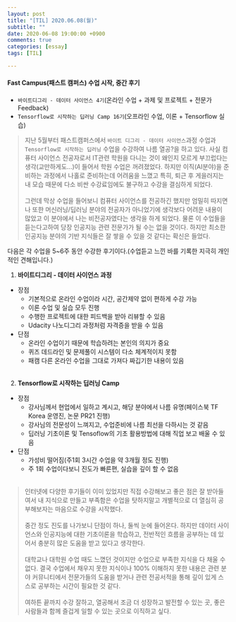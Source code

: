 ```yaml
---
layout: post
title: "[TIL] 2020.06.08(월)"
subtitle: ""
date: 2020-06-08 19:00:00 +0900
comments: true
categories: [essay]
tags: [TIL]

---
```


#### Fast Campus(패스트 캠퍼스) 수업 시작, 중간 후기
  - `바이트디그리 - 데이터 사이언스 4기`(온라인 수업 + 과제 및 프로젝트 + 전문가 Feedback)
  - `Tensorflow로 시작하는 딥러닝 Camp 16기`(오프라인 수업, 이론 + Tensorflow 실습)

> 지난 5월부터 패스트캠퍼스에서 `바이트 디그리 - 데이터 사이언스`과정 수업과 `Tensorflow로 시작하는 딥러닝` 수업을 수강하여 나름 열공?을 하고 있다.
사실 컴퓨터 사이언스 전공자로서 IT관련 학원을 다니는 것이 왜인지 모르게 부끄럽다는 생각(교만하게도...)이 들어서 학원 수업은 꺼려졌었다.
하지만 이직(AI분야)을 준비하는 과정에서 나홀로 준비하는데 어려움을 느꼈고 특히, 퇴근 후 게을러지는 내 모습 때문에 다소 비싼 수강료임에도 불구하고 수강을 결심하게 되었다.<br><br>
그런데 막상 수업을 들어보니 컴퓨터 사이언스를 전공하긴 했지만 엄밀히 따지면 나 또한 머신러닝/딥러닝 분야의 전공자가 아니었기에 생각보다 어려운 내용이 많았고 이 분야에서 나는 비전공자였다는 생각을 하게 되었다. 물론 이 수업들을 듣는다고하여 당장 인공지능 관련 전문가가 될 수는 없을 것이다. 하지만 최소한 인공지능 분야의 기반 지식들은 잘 쌓을 수 있을 것 같다는 확신은 들었다.

다음은 각 수업을 5~6주 동안 수강한 후기이다.(수업듣고 느낀 바를 기록한 지극히 개인적인 견해입니다.)
1. **바이트디그리 - 데이터 사이언스 과정**
- 장점
  - 기본적으로 온라인 수업이라 시간, 공간제약 없이 편하게 수강 가능
  - 이론 수업 및 실습 모두 진행
  - 수행한 프로젝트에 대한 피드백을 받아 리뷰할 수 있음
  - Udacity 나노디그리 과정처럼 자격증을 받을 수 있음
- 단점
  - 온라인 수업이기 때문에 학습하려는 본인의 의지가 중요
  - 퀴즈 데드라인 및 문제풀이 시스템이 다소 체계적이지 못함
  - 패캠 다른 온라인 수업을 그대로 가져다 짜깁기한 내용이 있음<br><br>

2. **Tensorflow로 시작하는 딥러닝 Camp**
- 장점
  - 강사님께서 현업에서 일하고 계시고, 해당 분야에서 나름 유명(페이스북 TF Korea 운영진, 논문 PR21 진행)
  - 강사님의 전문성이 느껴지고, 수업준비에 나름 최선을 다하시는 것 같음
  - 딥러닝 기초이론 및 Tensoflow의 기초 활용방법에 대해 직업 보고 배울 수 있음
- 단점
  - 가성비 떨어짐(주1회 3시간 수업을 약 3개월 정도 진행)
  - 주 1회 수업이다보니 진도가 빠른편, 실습을 깊이 할 수 없음<br><br>

> 인터넷에 다양한 후기들이 이미 있었지만 직접 수강해보고 좋은 점은 잘 받아들여서 내 지식으로 만들고 부족함은 수업을 탓하지말고 개별적으로 더 열심히 공부해보자는 마음으로 수강을 시작했다. <br><br>중간 정도 진도를 나가보니 단점이 하나, 둘씩 눈에 들어온다. 하지만 데이터 사이언스와 인공지능에 대한 기초이론을 학습하고, 전반적인 흐름을 공부하는 데 있어서 충분히 많은 도움을 받고 있다고 생각한다. <br><br>대학교나 대학원 수업 때도 느꼈던 것이지만 수업으로 부족한 지식을 다 채울 수 없다. 결국 수업에서 채우지 못한 지식이나 100% 이해하지 못한 내용은 관련 분야 커뮤니티에서 전문가들의 도움을 받거나 관련 전공서적을 통해 깊이 있게 스스로 공부하는 시간이 필요한 것 같다.<br><br>여하튼 끝까지 수강 잘하고, 열공해서 조금 더 성장하고 발전할 수 있는 곳, 좋은 사람들과 함께 즐겁게 일할 수 있는 곳으로 이직하고 싶다.
